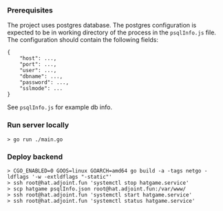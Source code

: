 
### Prerequisites
The project uses postgres database. The postgres configuration is expected to be in working directory of the process in the `psqlInfo.js` file. The configuration should contain the following fields:

```
{
    "host": ...,
    "port": ...,
    "user": ...,
    "dbname": ...,
    "password": ...,
    "sslmode": ...
}
```

See `psqlInfo.js` for example db info.

### Run server locally

```
> go run ./main.go
```

### Deploy backend

```
> CGO_ENABLED=0 GOOS=linux GOARCH=amd64 go build -a -tags netgo -ldflags '-w -extldflags "-static"'
> ssh root@hat.adjoint.fun 'systemctl stop hatgame.service'
> scp hatgame psqlInfo.json root@hat.adjoint.fun:/var/www/
> ssh root@hat.adjoint.fun 'systemctl start hatgame.service'
> ssh root@hat.adjoint.fun 'systemctl status hatgame.service'
```